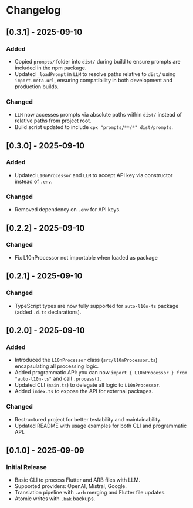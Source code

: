 # Changelog

## [0.3.1] - 2025-09-10
### Added
- Copied `prompts/` folder into `dist/` during build to ensure prompts are included in the npm package.
- Updated `_loadPrompt` in `LLM` to resolve paths relative to `dist/` using `import.meta.url`, ensuring compatibility in both development and production builds.

### Changed
- `LLM` now accesses prompts via absolute paths within `dist/` instead of relative paths from project root.
- Build script updated to include `cpx "prompts/**/*" dist/prompts`.

## [0.3.0] - 2025-09-10
### Added
- Updated `L10nProcessor` and `LLM` to accept API key via constructor instead of `.env`.

### Changed
- Removed dependency on `.env` for API keys.

## [0.2.2] - 2025-09-10
### Changed
- Fix L10nProcessor not importable when loaded as package

## [0.2.1] - 2025-09-10
### Changed
- TypeScript types are now fully supported for `auto-l10n-ts` package (added `.d.ts` declarations).

## [0.2.0] - 2025-09-10
### Added
- Introduced the `L10nProcessor` class (`src/l10nProcessor.ts`) encapsulating all processing logic.
- Added programmatic API: you can now `import { L10nProcessor } from "auto-l10n-ts"` and call `.process()`.
- Updated CLI (`main.ts`) to delegate all logic to `L10nProcessor`.
- Added `index.ts` to expose the API for external packages.

### Changed
- Restructured project for better testability and maintainability.
- Updated README with usage examples for both CLI and programmatic API.

## [0.1.0] - 2025-09-09
### Initial Release
- Basic CLI to process Flutter and ARB files with LLM.
- Supported providers: OpenAI, Mistral, Google.
- Translation pipeline with `.arb` merging and Flutter file updates.
- Atomic writes with `.bak` backups.
